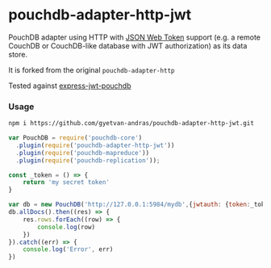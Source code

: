 pouchdb-adapter-http-jwt
======

PouchDB adapter using HTTP with [JSON Web Token](https://jwt.io) support (e.g. a remote CouchDB or CouchDB-like database with JWT authorization) as its data store. 

It is forked from the original ```pouchdb-adapter-http```

Tested against [express-jwt-pouchdb](https://github.com/tyler-johnson/express-jwt-pouchdb)
### Usage

```bash
npm i https://github.com/gyetvan-andras/pouchdb-adapter-http-jwt.git
```

```js
var PouchDB = require('pouchdb-core')
  .plugin(require('pouchdb-adapter-http-jwt'))
  .plugin(require('pouchdb-mapreduce'))
  .plugin(require('pouchdb-replication'));

const _token = () => {
    return 'my secret token'
}

var db = new PouchDB('http://127.0.0.1:5984/mydb',{jwtauth: {token:_token}})
db.allDocs().then((res) => {
    res.rows.forEach((row) => {
        console.log(row)
    })
}).catch((err) => {
    console.log('Error', err)
})

```
